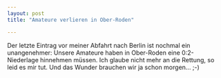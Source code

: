 ```yaml
---
layout: post
title: "Amateure verlieren in Ober-Roden"

---
```


Der letzte Eintrag vor meiner Abfahrt nach Berlin ist nochmal ein unangenehmer: Unsere Amateure haben in Ober-Roden eine 0:2-Niederlage hinnehmen müssen. Ich glaube nicht mehr an die Rettung, so leid es mir tut. Und das Wunder brauchen wir ja schon morgen... ;-)


